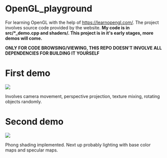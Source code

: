 # OpenGL_playground
For learning OpenGL with the help of https://learnopengl.com/. The project involves source code provided by the website. **My code is in src/*_demo.cpp and shaders/. This project is in it's early stages, more demos will come.**

**ONLY FOR CODE BROWSING/VIEWING, THIS REPO DOESN'T INVOLVE ALL DEPENDENCIES FOR BUILDING IT YOURSELF**

# First demo
![](https://github.com/Willecode/OpenGL_playground/blob/300d6c4c5e4c979e3984dc671672613facb80b16/movement_demo.gif)

Involves camera movement, perspective projection, texture mixing, rotating objects randomly.

# Second demo
![](https://github.com/Willecode/OpenGL_playground/blob/75e4ed820efb91bd4aa46a51afe44852a004c8d0/light_demo_early.gif)

Phong shading implemented. Next up probably lighting with base color maps and specular maps.
